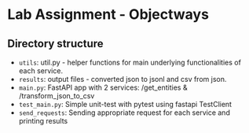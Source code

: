 # Lab Assignment - Objectways

## Directory structure
- `utils`: util.py - helper functions for main underlying functionalities of each service.
- `results`: output files - converted json to jsonl and csv from json.
- `main.py`: FastAPI app with 2 services: /get_entities & /transform_json_to_csv
- `test_main.py`: Simple unit-test with pytest using fastapi TestClient
- `send_requests`: Sending appropriate request for each service and printing results